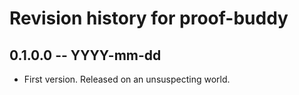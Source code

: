# Revision history for proof-buddy

## 0.1.0.0 -- YYYY-mm-dd

* First version. Released on an unsuspecting world.
